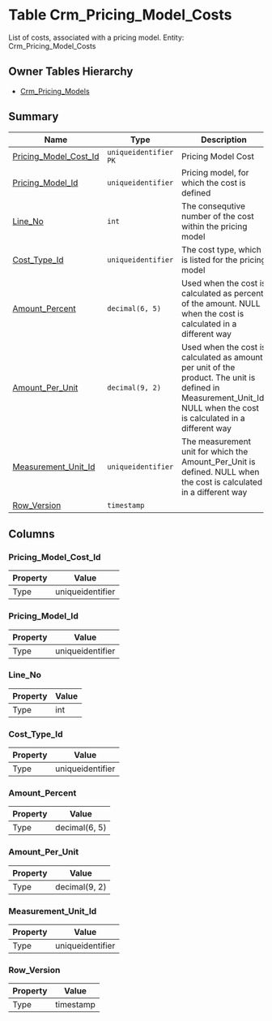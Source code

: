 # Table Crm_Pricing_Model_Costs

List of costs, associated with a pricing model. Entity: Crm_Pricing_Model_Costs

## Owner Tables Hierarchy

* [Crm_Pricing_Models](Crm_Pricing_Models.md)

## Summary

| Name | Type | Description |
| - | - | --- |
|[Pricing_Model_Cost_Id](#pricing_model_cost_id)|`uniqueidentifier` `PK`|Pricing Model Cost|
|[Pricing_Model_Id](#pricing_model_id)|`uniqueidentifier` |Pricing model, for which the cost is defined|
|[Line_No](#line_no)|`int` |The consequtive number of the cost within the pricing model|
|[Cost_Type_Id](#cost_type_id)|`uniqueidentifier` |The cost type, which is listed for the pricing model|
|[Amount_Percent](#amount_percent)|`decimal(6, 5)` |Used when the cost is calculated as percent of the amount. NULL when the cost is calculated in a different way|
|[Amount_Per_Unit](#amount_per_unit)|`decimal(9, 2)` |Used when the cost is calculated as amount per unit of the product. The unit is defined in Measurement_Unit_Id. NULL when the cost is calculated in a different way|
|[Measurement_Unit_Id](#measurement_unit_id)|`uniqueidentifier` |The measurement unit for which the Amount_Per_Unit is defined. NULL when the cost is calculated in a different way|
|[Row_Version](#row_version)|`timestamp` ||

## Columns

### Pricing_Model_Cost_Id

| Property | Value |
| - | - |
|Type|uniqueidentifier|

### Pricing_Model_Id

| Property | Value |
| - | - |
|Type|uniqueidentifier|

### Line_No

| Property | Value |
| - | - |
|Type|int|

### Cost_Type_Id

| Property | Value |
| - | - |
|Type|uniqueidentifier|

### Amount_Percent

| Property | Value |
| - | - |
|Type|decimal(6, 5)|

### Amount_Per_Unit

| Property | Value |
| - | - |
|Type|decimal(9, 2)|

### Measurement_Unit_Id

| Property | Value |
| - | - |
|Type|uniqueidentifier|

### Row_Version

| Property | Value |
| - | - |
|Type|timestamp|


